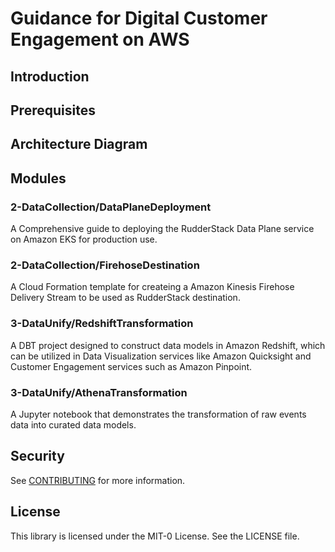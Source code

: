 # Guidance for Digital Customer Engagement on AWS

## Introduction

## Prerequisites

## Architecture Diagram

## Modules

### 2-DataCollection/DataPlaneDeployment

A Comprehensive guide to deploying the RudderStack Data Plane service on Amazon EKS for production use.

### 2-DataCollection/FirehoseDestination

A Cloud Formation template for createing a Amazon Kinesis Firehose Delivery Stream to be used as RudderStack destination.

### 3-DataUnify/RedshiftTransformation

A DBT project designed to construct data models in Amazon Redshift, which can be utilized in Data Visualization services like Amazon Quicksight and Customer Engagement services such as Amazon Pinpoint.

### 3-DataUnify/AthenaTransformation

A Jupyter notebook that demonstrates the transformation of raw events data into curated data models.


## Security

See [CONTRIBUTING](CONTRIBUTING.md#security-issue-notifications) for more information.

## License

This library is licensed under the MIT-0 License. See the LICENSE file.

